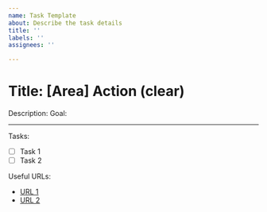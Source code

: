 ```yaml
---
name: Task Template
about: Describe the task details
title: ''
labels: ''
assignees: ''

---
```


# Title: [Area] Action (clear)

Description:
Goal:

---

Tasks:
- [ ] Task 1
- [ ] Task 2

Useful URLs:
- [URL 1](url)
- [URL 2](url)
